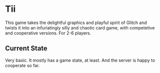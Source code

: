 # Tii

This game takes the delightful graphics and playful spirit of Glitch and twists it into an infuriatingly silly and chaotic card game, with competetive and cooperative versions. For 2-6 players.


Current State
-------------

Very basic. It mostly has a game state, at least. And the server is happy to cooperate so far.
